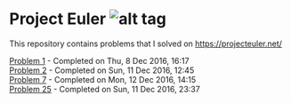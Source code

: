 # Project Euler ![alt tag](https://projecteuler.net/profile/arun.thekkuden.png)
This repository contains problems that I solved on https://projecteuler.net/

[Problem 1](https://projecteuler.net/problem=1) - Completed on Thu, 8 Dec 2016, 16:17  
[Problem 2](https://projecteuler.net/problem=2) - Completed on Sun, 11 Dec 2016, 12:45  
[Problem 7](https://projecteuler.net/problem=7) - Completed on Mon, 12 Dec 2016, 14:15  
[Problem 25](https://projecteuler.net/problem=25) - Completed on Sun, 11 Dec 2016, 23:37    
